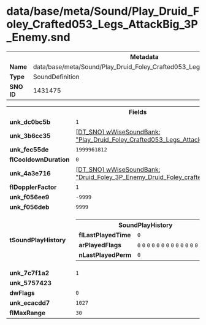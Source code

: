 <h1>data/base/meta/Sound/Play_Druid_Foley_Crafted053_Legs_AttackBig_3P_Enemy.snd</h1><table><tr><th colspan="100%">Metadata</th></tr><tr><td><b>Name</b></td><td>data/base/meta/Sound/Play_Druid_Foley_Crafted053_Legs_AttackBig_3P_Enemy.snd</td></tr><tr><td><b>Type</b></td><td>SoundDefinition</td></tr><tr><td><b>SNO ID</b></td><td>1431475</td></tr></table>

<table><tr><th colspan="100%">Fields</th></tr><tr><td><b>unk_dc0bc5b</b></td><td><code>1</code></td></tr><tr><td><b>unk_3b6cc35</b></td><td><a href="..\wWiseSoundBank\Play_Druid_Foley_Crafted053_Legs_AttackBig_1P_MediaShared.wsb">[DT_SNO] wWiseSoundBank: "Play_Druid_Foley_Crafted053_Legs_AttackBig_1P_MediaShared"</a></td></tr><tr><td><b>unk_fec55de</b></td><td><code>1999961812</code></td></tr><tr><td><b>flCooldownDuration</b></td><td><code>0</code></td></tr><tr><td><b>unk_4a3e716</b></td><td><a href="..\wWiseSoundBank\Druid_Foley_3P_Enemy_Druid_Foley_crafted53_Legs_3P_Enemy.wsb">[DT_SNO] wWiseSoundBank: "Druid_Foley_3P_Enemy_Druid_Foley_crafted53_Legs_3P_Enemy"</a></td></tr><tr><td><b>flDopplerFactor</b></td><td><code>1</code></td></tr><tr><td><b>unk_f056ee9</b></td><td><code>-9999</code></td></tr><tr><td><b>unk_f056deb</b></td><td><code>9999</code></td></tr><tr><td><b>tSoundPlayHistory</b></td><td><table><tr><th colspan="100%">SoundPlayHistory</th></tr><tr><td><b>flLastPlayedTime</b></td><td><code>0</code></td></tr><tr><td><b>arPlayedFlags</b></td><td><code>0</code>
<code>0</code>
<code>0</code>
<code>0</code>
<code>0</code>
<code>0</code>
<code>0</code>
<code>0</code>
<code>0</code>
<code>0</code>
<code>0</code>
<code>0</code>
<code>0</code>
<code>0</code>
<code>0</code>
<code>0</code>
</td></tr><tr><td><b>nLastPlayedPerm</b></td><td><code>0</code></td></tr></table>

</td></tr><tr><td><b>unk_7c7f1a2</b></td><td><code>1</code></td></tr><tr><td><b>unk_5757423</b></td><td></td></tr><tr><td><b>dwFlags</b></td><td><code>0</code></td></tr><tr><td><b>unk_ecacdd7</b></td><td><code>1027</code></td></tr><tr><td><b>flMaxRange</b></td><td><code>30</code></td></tr></table>


